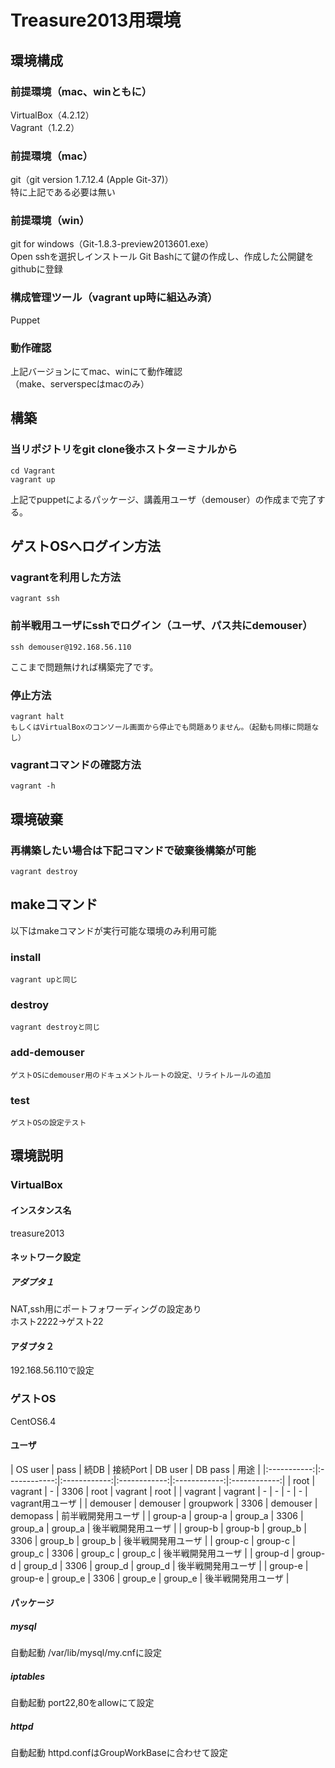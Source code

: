 Treasure2013用環境
===================================

## 環境構成
### 前提環境（mac、winともに）
VirtualBox（4.2.12）  
Vagrant（1.2.2）
### 前提環境（mac）
git（git version 1.7.12.4 (Apple Git-37)）  
特に上記である必要は無い
### 前提環境（win）
git for windows（Git-1.8.3-preview2013601.exe）  
Open sshを選択しインストール
Git Bashにて鍵の作成し、作成した公開鍵をgithubに登録  

### 構成管理ツール（vagrant up時に組込み済）
Puppet

### 動作確認
上記バージョンにてmac、winにて動作確認  
（make、serverspecはmacのみ）

## 構築
### 当リポジトリをgit clone後ホストターミナルから
    cd Vagrant   
    vagrant up  
上記でpuppetによるパッケージ、講義用ユーザ（demouser）の作成まで完了する。
## ゲストOSへログイン方法
### vagrantを利用した方法
    vagrant ssh
### 前半戦用ユーザにsshでログイン（ユーザ、パス共にdemouser）
    ssh demouser@192.168.56.110
ここまで問題無ければ構築完了です。
### 停止方法
    vagrant halt
    もしくはVirtualBoxのコンソール画面から停止でも問題ありません。（起動も同様に問題なし）
### vagrantコマンドの確認方法
    vagrant -h

## 環境破棄
### 再構築したい場合は下記コマンドで破棄後構築が可能
    vagrant destroy  
## makeコマンド
以下はmakeコマンドが実行可能な環境のみ利用可能
### install
    vagrant upと同じ
### destroy
    vagrant destroyと同じ
### add-demouser
    ゲストOSにdemouser用のドキュメントルートの設定、リライトルールの追加
### test
    ゲストOSの設定テスト
## 環境説明
### VirtualBox
#### インスタンス名
treasure2013  
#### ネットワーク設定
##### アダプタ１
NAT,ssh用にポートフォワーディングの設定あり  
ホスト2222->ゲスト22
#### アダプタ２
192.168.56.110で設定
### ゲストOS
CentOS6.4
#### ユーザ
| OS user | pass | 続DB | 接続Port |  DB user |  DB pass | 用途 | 
|:-----------:|:------------:|:------------:|:------------:|:------------:|:------------:|
| root | vagrant | - | 3306 |  root | vagrant | root |
| vagrant | vagrant | - | - | - | - | vagrant用ユーザ |
| demouser | demouser | groupwork | 3306 | demouser | demopass | 前半戦開発用ユーザ |
| group-a | group-a | group_a | 3306 | group_a | group_a | 後半戦開発用ユーザ |
| group-b | group-b | group_b | 3306 | group_b | group_b | 後半戦開発用ユーザ |
| group-c | group-c | group_c | 3306 | group_c | group_c | 後半戦開発用ユーザ |
| group-d | group-d | group_d | 3306 | group_d | group_d | 後半戦開発用ユーザ |
| group-e | group-e | group_e | 3306 | group_e | group_e | 後半戦開発用ユーザ |

#### パッケージ   
##### mysql
自動起動
/var/lib/mysql/my.cnfに設定  
##### iptables
自動起動
port22,80をallowにて設定
##### httpd
自動起動
httpd.confはGroupWorkBaseに合わせて設定


